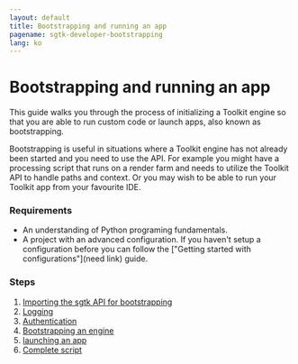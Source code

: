 ```yaml
---
layout: default
title: Bootstrapping and running an app
pagename: sgtk-developer-bootstrapping
lang: ko
---
```


# Bootstrapping and running an app

This guide walks you through the process of initializing a Toolkit engine so that you are able to run custom code or launch apps,
also known as bootstrapping.

Bootstrapping is useful in situations where a Toolkit engine has not already been started and you need to use the API.
For example you might have a processing script that runs on a render farm and needs to utilize the Toolkit API to handle paths and context.
Or you may wish to be able to run your Toolkit app from your favourite IDE.

### Requirements

- An understanding of Python programing fundamentals. 
- A project with an advanced configuration. If you haven't setup a configuration before you can follow the ["Getting started with configurations"](need link) guide.

### Steps

1. [Importing the sgtk API for bootstrapping](part-1-importing-sgtk-for-bootstrapping.md)
2. [Logging](part-2-logging.md)
3. [Authentication](part-3-authentication.md)
4. [Bootstrapping an engine](part-4-bootstrapping.md)
5. [launching an app](part-5-launching-an-app.md)
6. [Complete script](part-6-bootstrapping-complete-script.md)

